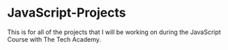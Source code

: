 # JavaScript-Projects

This is for all of the projects that I will be working on during the JavaScript Course with The Tech Academy.
